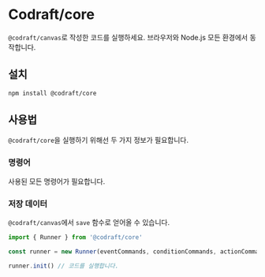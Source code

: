 # Codraft/core

`@codraft/canvas`로 작성한 코드를 실행하세요. 브라우저와 Node.js 모든 환경에서 동작합니다.

## 설치

```bash
npm install @codraft/core
```

## 사용법

`@codraft/core`을 실행하기 위해선 두 가지 정보가 필요합니다.

### 명령어

사용된 모든 명령어가 필요합니다.

### 저장 데이터

`@codraft/canvas`에서 `save` 함수로 얻어올 수 있습니다.

```javascript
import { Runner } from '@codraft/core'

const runner = new Runner(eventCommands, conditionCommands, actionCommands, saveData)

runner.init() // 코드를 실행합니다.
```
